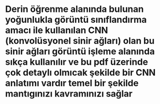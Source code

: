 # Derin öğrenme alanında bulunan yoğunlukla görüntü sınıflandırma amacı ile kullanılan CNN (konvolüsyonel sinir ağları) olan bu sinir ağları görüntü işleme alanında sıkça kullanılır ve bu pdf üzerinde çok detaylı olmıcak şekilde bir CNN anlatımı vardır temel bir şekilde mantıgınızı kavramınızı sağlar
